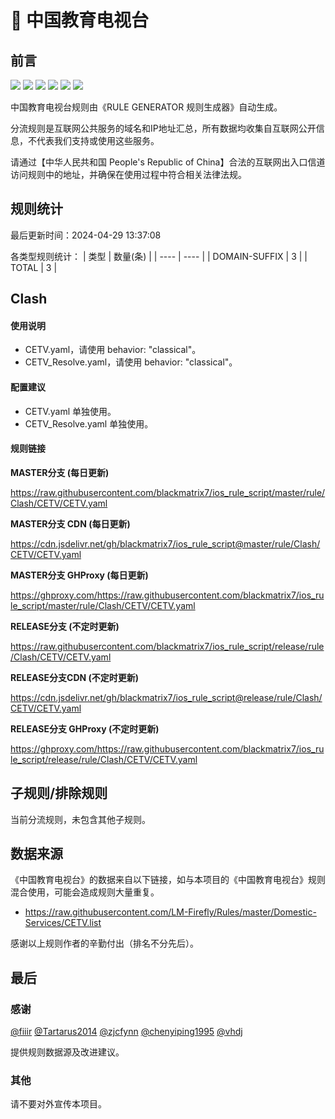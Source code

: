 # 🧸 中国教育电视台

## 前言

![](https://shields.io/badge/-移除重复规则-ff69b4) ![](https://shields.io/badge/-DOMAIN与DOMAIN--SUFFIX合并-green) ![](https://shields.io/badge/-DOMAIN--SUFFIX间合并-critical) ![](https://shields.io/badge/-DOMAIN与DOMAIN--KEYWORD合并-9cf) ![](https://shields.io/badge/-DOMAIN--SUFFIX与DOMAIN--KEYWORD合并-blue) ![](https://shields.io/badge/-IP--CIDR(6)合并-blueviolet) 

中国教育电视台规则由《RULE GENERATOR 规则生成器》自动生成。

分流规则是互联网公共服务的域名和IP地址汇总，所有数据均收集自互联网公开信息，不代表我们支持或使用这些服务。

请通过【中华人民共和国 People's Republic of China】合法的互联网出入口信道访问规则中的地址，并确保在使用过程中符合相关法律法规。

## 规则统计

最后更新时间：2024-04-29 13:37:08

各类型规则统计：
| 类型 | 数量(条)  | 
| ---- | ----  |
| DOMAIN-SUFFIX | 3  | 
| TOTAL | 3  | 


## Clash 

#### 使用说明
- CETV.yaml，请使用 behavior: "classical"。
- CETV_Resolve.yaml，请使用 behavior: "classical"。

#### 配置建议
- CETV.yaml 单独使用。
- CETV_Resolve.yaml 单独使用。

#### 规则链接
**MASTER分支 (每日更新)**

https://raw.githubusercontent.com/blackmatrix7/ios_rule_script/master/rule/Clash/CETV/CETV.yaml

**MASTER分支 CDN (每日更新)**

https://cdn.jsdelivr.net/gh/blackmatrix7/ios_rule_script@master/rule/Clash/CETV/CETV.yaml

**MASTER分支 GHProxy (每日更新)**

https://ghproxy.com/https://raw.githubusercontent.com/blackmatrix7/ios_rule_script/master/rule/Clash/CETV/CETV.yaml

**RELEASE分支 (不定时更新)**

https://raw.githubusercontent.com/blackmatrix7/ios_rule_script/release/rule/Clash/CETV/CETV.yaml

**RELEASE分支CDN (不定时更新)**

https://cdn.jsdelivr.net/gh/blackmatrix7/ios_rule_script@release/rule/Clash/CETV/CETV.yaml

**RELEASE分支 GHProxy (不定时更新)**

https://ghproxy.com/https://raw.githubusercontent.com/blackmatrix7/ios_rule_script/release/rule/Clash/CETV/CETV.yaml

## 子规则/排除规则


当前分流规则，未包含其他子规则。

## 数据来源

《中国教育电视台》的数据来自以下链接，如与本项目的《中国教育电视台》规则混合使用，可能会造成规则大量重复。

- https://raw.githubusercontent.com/LM-Firefly/Rules/master/Domestic-Services/CETV.list


感谢以上规则作者的辛勤付出（排名不分先后）。

## 最后

### 感谢

[@fiiir](https://github.com/fiiir) [@Tartarus2014](https://github.com/Tartarus2014) [@zjcfynn](https://github.com/zjcfynn) [@chenyiping1995](https://github.com/chenyiping1995) [@vhdj](https://github.com/vhdj)

提供规则数据源及改进建议。

### 其他

请不要对外宣传本项目。